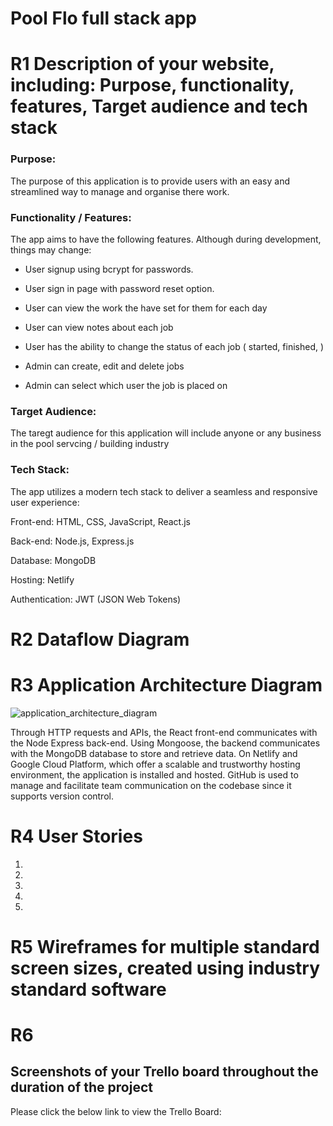 # Pool Flo full stack app 

# **R1**  Description of your website, including: Purpose, functionality, features, Target audience and tech stack

### Purpose:
The purpose of this application is to provide users with an easy and streamlined way to manage and organise there work. 

### Functionality / Features:
The app aims to have the following features. Although during development, things may change:

- User signup using bcrypt for passwords.

- User sign in page with password reset option.

- User can view the work the have set for them for each day

- User can view notes about each job

- User has the ability to change the status of each job ( started, finished, )

- Admin can create, edit and delete jobs

- Admin can select which user the job is placed on 

### Target Audience:
The taregt audience for this application will include anyone or any business in the pool servcing / building industry

### Tech Stack:
The app utilizes a modern tech stack to deliver a seamless and responsive user experience:

Front-end: HTML, CSS, JavaScript, React.js
<br>

Back-end: Node.js, Express.js
<br>

Database: MongoDB
<br>

Hosting: Netlify
<br>

Authentication: JWT (JSON Web Tokens)


# **R2**	Dataflow Diagram

# **R3**	Application Architecture Diagram
![application_architecture_diagram](https://github.com/sonnydavidson/T3A2-A_Pool_Flo/assets/110369771/77db604d-9e79-4ed7-858d-043a3dd25c8d)

Through HTTP requests and APIs, the React front-end communicates with the Node Express back-end. Using Mongoose, the backend communicates with the MongoDB database to store and retrieve data. On Netlify and Google Cloud Platform, which offer a scalable and trustworthy hosting environment, the application is installed and hosted. GitHub is used to manage and facilitate team communication on the codebase since it supports version control.

# **R4**	User Stories

1. 

2. 

3.  

4. 

5. 

# **R5**	Wireframes for multiple standard screen sizes, created using industry standard software


# **R6**	
## Screenshots of your Trello board throughout the duration of the project

Please click the below link to view the Trello Board:
